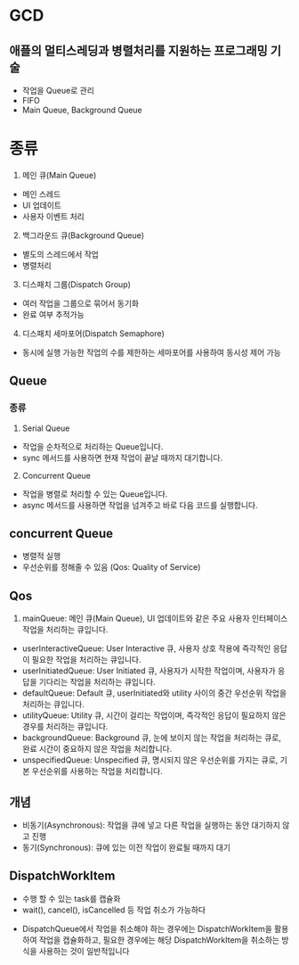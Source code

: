#  GCD

## 애플의 멀티스레딩과 병렬처리를 지원하는 프로그래밍 기술

- 작업을 Queue로 관리
- FIFO
- Main Queue, Background Queue

# 종류
1. 메인 큐(Main Queue)
  + 메인 스레드
  + UI 업데이트
  + 사용자 이벤트 처리

2. 백그라운드 큐(Background Queue)
 + 별도의 스레드에서 작업
 + 병렬처리

3. 디스패치 그룹(Dispatch Group)
  + 여러 작업을 그룹으로 묶어서 동기화
  + 완료 여부 추적가능

4. 디스패치 세마포어(Dispatch Semaphore)
  + 동시에 실행 가능한 작업의 수를 제한하는 세마포어를 사용하여 동시성 제어 가능

## Queue
### 종류
1. Serial Queue
  + 작업을 순차적으로 처리하는 Queue입니다.
  + sync 메서드를 사용하면 현재 작업이 끝날 때까지 대기합니다.

2. Concurrent Queue
  + 작업을 병렬로 처리할 수 있는 Queue입니다.
  + async 메서드를 사용하면 작업을 넘겨주고 바로 다음 코드를 실행합니다.

## concurrent Queue
+ 병렬적 실행
+ 우선순위를 정해줄 수 있음 (Qos: Quality of Service)

## Qos
1. mainQueue: 메인 큐(Main Queue), UI 업데이트와 같은 주요 사용자 인터페이스 작업을 처리하는 큐입니다.
+ userInteractiveQueue: User Interactive 큐, 사용자 상호 작용에 즉각적인 응답이 필요한 작업을 처리하는 큐입니다.
+ userInitiatedQueue: User Initiated 큐, 사용자가 시작한 작업이며, 사용자가 응답을 기다리는 작업을 처리하는 큐입니다.
+ defaultQueue: Default 큐, userInitiated와 utility 사이의 중간 우선순위 작업을 처리하는 큐입니다.
+ utilityQueue: Utility 큐, 시간이 걸리는 작업이며, 즉각적인 응답이 필요하지 않은 경우를 처리하는 큐입니다.
+ backgroundQueue: Background 큐, 눈에 보이지 않는 작업을 처리하는 큐로, 완료 시간이 중요하지 않은 작업을 처리합니다.
+ unspecifiedQueue: Unspecified 큐, 명시되지 않은 우선순위를 가지는 큐로, 기본 우선순위를 사용하는 작업을 처리합니다.

## 개념
- 비동기(Asynchronous): 작업을 큐에 넣고 다른 작업을 실행하는 동안 대기하지 않고 진행
- 동기(Synchronous): 큐에 있는 이전 작업이 완료될 때까지 대기

## DispatchWorkItem
- 수행 할 수 있는 task를 캡슐화
- wait(), cancel(), isCancelled 등 작업 취소가 가능하다
+ DispatchQueue에서 작업을 취소해야 하는 경우에는 DispatchWorkItem을 활용하여 작업을 캡슐화하고, 필요한 경우에는 해당 DispatchWorkItem을 취소하는 방식을 사용하는 것이 일반적입니다
